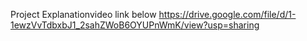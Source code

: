 Project Explanationvideo link below
https://drive.google.com/file/d/1-1ewzVvTdbxbJ1_2sahZWoB6OYUPnWmK/view?usp=sharing
